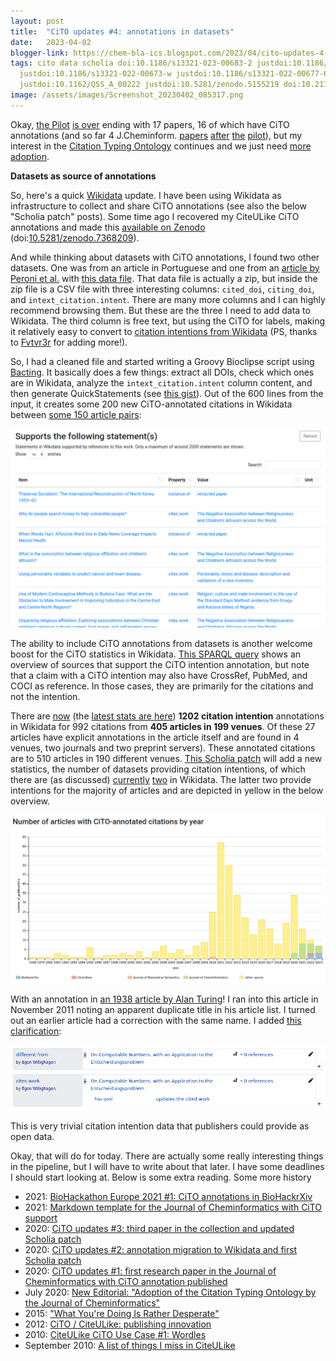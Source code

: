 ```yaml
---
layout: post
title:  "CiTO updates #4: annotations in datasets"
date:   2023-04-02
blogger-link: https://chem-bla-ics.blogspot.com/2023/04/cito-updates-4-annotations-in-datasets.html
tags: cito data scholia doi:10.1186/s13321-023-00683-2 justdoi:10.1186/s13321-023-00684-1 justdoi:10.1186/s13321-022-00656-x
  justdoi:10.1186/s13321-022-00673-w justdoi:10.1186/s13321-022-00677-6 doi:10.1186/s13321-023-00701-3
  justdoi:10.1162/QSS_A_00222 justdoi:10.5281/zenodo.5155219 doi:10.21105/joss.02558 doi:10.5281/ZENODO.7368209
image: /assets/images/Screenshot_20230402_085317.png
---
```


Okay, [the Pilot](https://jcheminf.biomedcentral.com/articles/10.1186/s13321-023-00683-2)
[is over](https://jcheminf.biomedcentral.com/articles/10.1186/s13321-023-00684-1) ending with 17 papers, 16 of which have CiTO
annotations (and so far 4 J.Cheminform. [papers](https://doi.org/10.1186/s13321-022-00656-x)
[after](https://doi.org/10.1186/s13321-022-00673-w) [the](https://doi.org/10.1186/s13321-022-00677-6)
[pilot](https://doi.org/10.1186/s13321-023-00701-3)), but my interest in the
[Citation Typing Ontology](http://purl.org/spar/cito) continues and we just need
[more adoption](https://chem-bla-ics.blogspot.com/2023/02/citation-typing-progress-but-we-need.html).

**Datasets as source of annotations**

So, here's a quick [Wikidata](https://wikidata.org/) update. I have been using Wikidata as infrastructure to collect and share CiTO
annotations (see also the below "Scholia patch" posts). Some time ago I recovered my CiteULike CiTO annotations and made this
[available on Zenodo](https://scholia.toolforge.org/work/Q115470140) (doi:[10.5281/zenodo.7368209](https://doi.org/10.5281/ZENODO.7368209)).

And while thinking about datasets with CiTO annotations, I found two other datasets. One was from an article in Portuguese and one from an
[article by Peroni et al.](https://scholia.toolforge.org/work/Q117369886) with
[this data file](https://zenodo.org/record/6885109). That data file is actually a zip, but inside the zip file is a CSV file with three
interesting columns: `cited_doi`, `citing_doi`, and `intext_citation.intent`. There are many more columns and I can highly recommend browsing
them. But these are the three I need to add data to Wikidata. The third column is free text, but using the CiTO for labels, making it
relatively easy to convert to [citation intentions from Wikidata](https://w.wiki/62sR)
(PS, thanks to [Fvtvr3r](https://www.wikidata.org/wiki/User:Fvtvr3r) for adding more!).

So, I had a cleaned file and started writing a Groovy Bioclipse script using [Bacting](https://doi.org/10.21105/joss.02558).
It basically does a few things: extract all DOIs, check which ones are in Wikidata, analyze the `intext_citation.intent` column content,
and then generate QuickStatements (see [this gist](https://gist.github.com/egonw/f74fd3bc1f6361434b042a4cac2a8089)). Out of the 600
lines from the input, it creates some 200 new CiTO-annotated citations in Wikidata between
[some 150 article pairs](https://scholia.toolforge.org/work/Q117357537#statements):

![](/assets/images/Screenshot_20230402_084711.png)

The ability to include CiTO annotations from datasets is another welcome boost for the CiTO statistics in Wikidata.
[This SPARQL query](https://w.wiki/6XQf) shows an overview of sources that support the CiTO intention annotation, but note that
a claim with a CiTO intention may also have CrossRef, PubMed, and COCI as reference. In those cases, they are primarily for
the citations and not the intention.

There are [now](https://scholar.social/@egonw/110124747053293502) (the [latest stats are here](https://scholia.toolforge.org/cito/#statistics))
**1202 citation intention** annotations in Wikidata for 992 citations from **405 articles in 199 venues**. Of these 27 articles have
explicit annotations in the article itself and are found in 4 venues, two journals and two preprint servers). These annotated citations
are to 510 articles in 190 different venues. [This Scholia patch](https://github.com/WDscholia/scholia/pull/2271) will add a new
statistics, the number of datasets providing citation intentions, of which there are (as discussed)
[currently](https://scholia.toolforge.org/topic/Q115470140) [two](https://scholia.toolforge.org/work/Q117357537) in Wikidata.
The latter two provide intentions for the majority of articles and are depicted in yellow in the below overview.

![](/assets/images/Screenshot_20230402_085317.png)

With an annotation in [an 1938 article by Alan Turing](https://www.wikidata.org/wiki/Q27638524)! I ran into this article in November 2011
noting an apparent duplicate title in his article list. I turned out an earlier article had a correction with the same name.
I added [this clarification](https://www.wikidata.org/w/index.php?title=Q27638524&diff=1527020358&oldid=984628387&diffmode=source):

![](/assets/images/Screenshot_20230402_090600.png)

This is very trivial citation intention data that publishers could provide as open data.

Okay, that will do for today. There are actually some really interesting things in the pipeline, but I will have to write about that later. I have some deadlines I should start looking at. Below is some extra reading.
Some more history

* 2021: [BioHackathon Europe 2021 #1: CiTO annotations in BioHackrXiv](https://chem-bla-ics.blogspot.com/2021/11/biohackathon-europe-2021-1-cito.html)
* 2021: [Markdown template for the Journal of Cheminformatics with CiTO support](https://chem-bla-ics.blogspot.com/2021/03/markdown-template-for-journal-of.html)
* 2020: [CiTO updates #3: third paper in the collection and updated Scholia patch](https://chem-bla-ics.blogspot.com/2020/11/cito-updates-3-third-paper-in.html)
* 2020: [CiTO updates #2: annotation migration to Wikidata and first Scholia patch](https://chem-bla-ics.blogspot.com/2020/11/cito-updates-2-annotation-migration-to.html)
* 2020: [CiTO updates #1: first research paper in the Journal of Cheminformatics with CiTO annotation published](https://chem-bla-ics.blogspot.com/2020/11/cito-updates-1-first-research-paper-in.html)
* July 2020: [New Editorial: "Adoption of the Citation Typing Ontology by the Journal of Cheminformatics"](https://chem-bla-ics.blogspot.com/2020/07/new-editorial-adoption-of-citation.html)
* 2015: ["What You're Doing Is Rather Desperate"](https://chem-bla-ics.blogspot.com/2015/03/what-youre-doing-is-rather-desperate.html)
* 2012: [CiTO / CiteULike: publishing innovation](https://chem-bla-ics.blogspot.com/2012/02/cito-citeulike-publishing-innovation.html)
* 2010: [CiteULike CiTO Use Case #1: Wordles](https://chem-bla-ics.blogspot.com/2010/10/citeulike-cito-use-case-1-wordles.html)
* September 2010: [A list of things I miss in CiteULike](https://chem-bla-ics.blogspot.com/2010/09/list-of-things-i-miss-in-citeulike.html)


